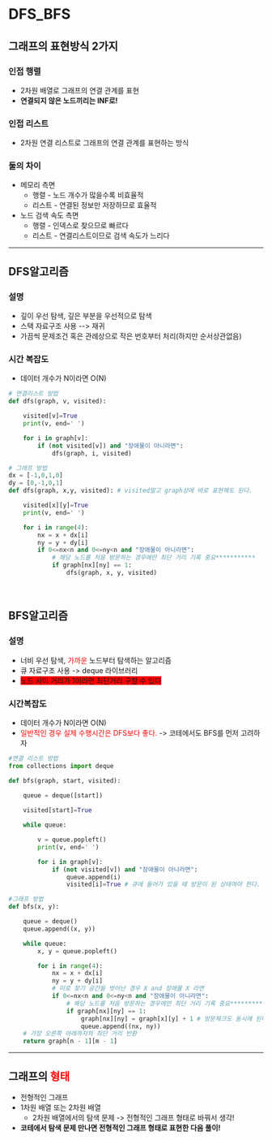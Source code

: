 # DFS_BFS

## 그래프의 표현방식 2가지
### 인접 행렬
- 2차원 배열로 그래프의 연결 관계를 표현
- **연결되지 않은 노드끼리는 INF로!**
### 인접 리스트
- 2차원 연결 리스트로 그래프의 연결 관계를 표현하는 방식
### 둘의 차이
- 메모리 측면
    - 행렬 - 노드 개수가 많을수록 비효율적
    - 리스트 - 연결된 정보만 저장하므로 효율적 
- 노드 검색 속도 측면
    - 행렬 - 인덱스로 찾으므로 빠르다
    - 리스트 - 연결리스트이므로 검색 속도가 느리다
---
## DFS알고리즘
### 설명
- 깊이 우선 탐색, 깊은 부분을 우선적으로 탐색
- 스택 자료구조 사용 --> 재귀
- 가끔씩 문제조건 혹은 관례상으로 작은 번호부터 처리(하지만 순서상관없음)
### 시간 복잡도
- 데이터 개수가 N이라면 O(N)
```python
# 연결리스트 방법
def dfs(graph, v, visited):

    visited[v]=True
    print(v, end=' ')

    for i in graph[v]:
        if (not visited[v]) and "장애물이 아니라면":
            dfs(graph, i, visited)

# 그래프 방법
dx = [-1,0,1,0]
dy = [0,-1,0,1]
def dfs(graph, x,y, visited): # visited말고 graph상에 바로 표현해도 된다.

    visited[x][y]=True
    print(v, end=' ')

    for i in range(4):
        nx = x + dx[i]
        ny = y + dy[i]
        if 0<=nx<n and 0<=ny<n and "장애물이 아니라면":
            # 해당 노드를 처음 방문하는 경우에만 최단 거리 기록 중요***********
            if graph[nx][ny] == 1:
                dfs(graph, x, y, visited)
```
<br/>

## BFS알고리즘
### 설명
- 너비 우선 탐색, <span style="color:red">가까운</span> 노드부터 탐색하는 알고리즘
- 큐 자료구조 사용 -> deque 라이브러리
- <span style="background-color:red">노드 사이 거리가 1이라면 최단거리 구할 수 있다
### 시간복잡도
- 데이터 개수가 N이라면 O(N)
- <span style = "color:red">일반적인 경우 실제 수행시간은 DFS보다 좋다. </span> -> 코테에서도 BFS를 먼저 고려하자
```python
#연결 리스트 방법
from collections import deque

def bfs(graph, start, visited):
    
    queue = deque([start])

    visited[start]=True

    while queue:

        v = queue.popleft()
        print(v, end=' ')

        for i in graph[v]:
            if (not visited[v]) and "장애물이 아니라면":
                queue.append(i)
                visited[i]=True # 큐에 들어가 있을 때 방문이 된 상태여야 한다.

#그래프 방법
def bfs(x, y):

    queue = deque()
    queue.append((x, y))

    while queue:
        x, y = queue.popleft()

        for i in range(4):
            nx = x + dx[i]
            ny = y + dy[i]
            # 미로 찾기 공간을 벗어난 경우 X and 장애물 X 라면
            if 0<=nx<n and 0<=ny<n and "장애물이 아니라면":
                # 해당 노드를 처음 방문하는 경우에만 최단 거리 기록 중요***********
                if graph[nx][ny] == 1:
                    graph[nx][ny] = graph[x][y] + 1 # 방문체크도 동시에 된다.
                    queue.append((nx, ny))
    # 가장 오른쪽 아래까지의 최단 거리 반환
    return graph[n - 1][m - 1]

```
---
## 그래프의 <span style="color:red">형태</span>
- 전형적인 그래프
- 1차원 배열 또는 2차원 배열
    - 2차원 배열에서의 탐색 문제 -> 전형적인 그래프 형태로 바꿔서 생각!
- **코테에서 탐색 문제 만나면 전형적인 그래프 형태로 표현한 다음 풀이!**
